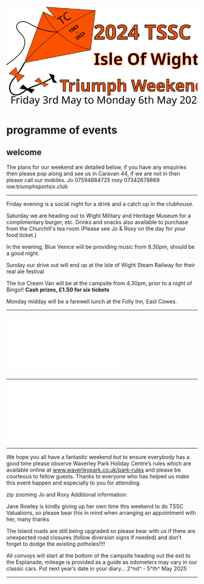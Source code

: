 ![logo](/dev/24cw/rock.svg)

# programme of events

## welcome

The plans for our weekend are detailed below, if you have any enquiries then please pop along and see us in Caravan  44, if we are not in then please call our mobiles.
Jo   07594884725
roxy 07342678869
iow.triumphsportsix.club

---

Friday evening is a social night for a drink and a catch up in the clubhouse.

Saturday we are heading out to Wight Military and Heritage Museum for a complimentary burger, etc. Drinks and snacks also available to purchase from the Churchill's tea room
(Please see Jo & Roxy on the day for your food ticket.)

In the evening, Blue Venice will be providing music from 8.30pm, should be a good night.

Sunday our drive out will end up at the Isle of Wight Steam Railway for their real ale festival

The Ice Cream Van will be at the campsite
from 4.30pm, prior to a night of Bingo!!
**Cash prizes, £1.50 for six tickets**

Monday midday will be a farewell lunch at the Folly Inn, East Cowes.

---

![time table](/programme/timetable.md)

---

![directions](/programme/directions.md)

---

We hope you all have a fantastic weekend but to ensure everybody has a good time please observe Waverley Park Holiday Centre’s rules which are available online at www.waverleypark.co.uk/park-rules and please be courteous to fellow guests. Thanks to everyone who has helped us make this event happen and especially to you for attending.

zip zooming
Jo and Roxy
Additional information:

Jane Rowley is kindly giving up her own time this weekend to do TSSC Valuations, so please bear this in mind when arranging an appointment with her, many thanks

The Island roads are still being upgraded so please bear with us if there are unexpected road closures (follow diversion signs if needed) and don’t forget to dodge the existing potholes!!!!

All convoys will start at the bottom of the campsite heading out the exit to the Esplanade, mileage is provided as a guide as odometers may vary in our classic cars.
Put next year’s date in your diary…
2^nd^ - 5^th^ May 2025

---
